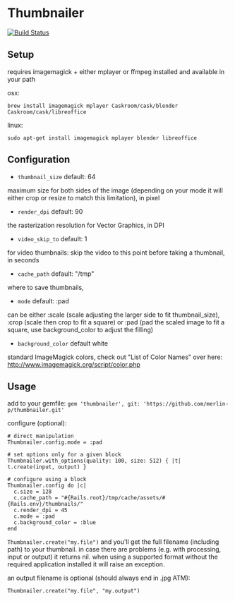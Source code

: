 # Thumbnailer
[![Build Status](https://travis-ci.org/merlin-p/thumbnailer.svg)](https://travis-ci.org/merlin-p/thumbnailer)

## Setup

requires imagemagick + either mplayer or ffmpeg installed and available in your path

osx:

`brew install imagemagick mplayer Caskroom/cask/blender Caskroom/cask/libreoffice`

linux:

`sudo apt-get install imagemagick mplayer blender libreoffice`

## Configuration

- `thumbnail_size` default: 64

maximum size for both sides of the image (depending on your mode it will either crop or resize to match this limitation), in pixel

- `render_dpi` default: 90

the rasterization resolution for Vector Graphics, in DPI

- `video_skip_to` default: 1

for video thumbnails: skip the video to this point before taking a thumbnail, in seconds

- `cache_path` default: "/tmp"

where to save thumbnails,

- `mode` default: :pad

can be either :scale (scale adjusting the larger side to fit thumbnail_size), :crop (scale then crop to fit a square) or :pad (pad the scaled image to fit a square, use background_color to adjust the filling)

- `background_color` default white

standard ImageMagick colors, check out "List of Color Names" over here: http://www.imagemagick.org/script/color.php


## Usage
add to your gemfile:
`gem 'thumbnailer', git: 'https://github.com/merlin-p/thumbnailer.git'`

configure (optional):
```
# direct manipulation
Thumbnailer.config.mode = :pad

# set options only for a given block
Thumbnailer.with_options(quality: 100, size: 512) { |t| t.create(input, output) }

# configure using a block
Thumbnailer.config do |c|
  c.size = 128
  c.cache_path = "#{Rails.root}/tmp/cache/assets/#{Rails.env}/thumbnails/"
  c.render_dpi = 45
  c.mode = :pad
  c.background_color = :blue
end
```

`Thumbnailer.create("my.file")` and you'll get the full filename (including path) to your thumbnail. in case there are problems (e.g. with processing, input or output) it returns nil. when using a supported format without the required application installed it will raise an exception.

an output filename is optional (should always end in .jpg ATM):

`Thumbnailer.create("my.file", "my.output")`
